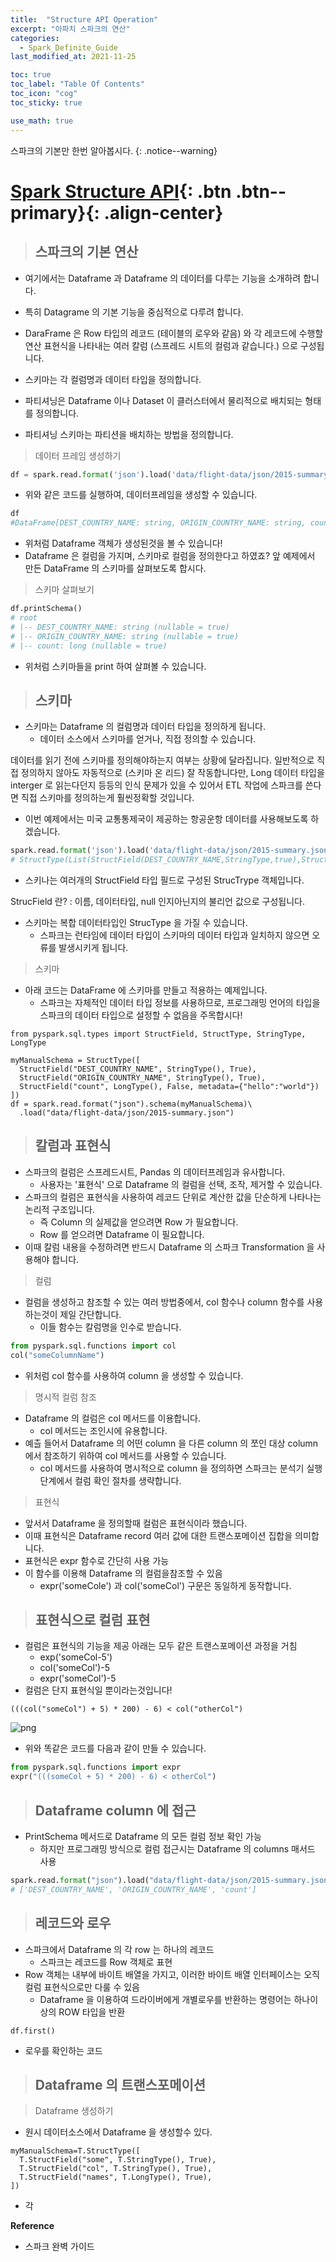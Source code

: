 ```yaml
---
title:  "Structure API Operation"
excerpt: "아파치 스파크의 연산"
categories:
  - Spark_Definite_Guide
last_modified_at: 2021-11-25

toc: true
toc_label: "Table Of Contents"
toc_icon: "cog"
toc_sticky: true

use_math: true
---
```


스파크의 기본만 한번 알아봅시다.
{: .notice--warning}

# [Spark Structure API](#link){: .btn .btn--primary}{: .align-center}

> ## 스파크의 기본 연산

- 여기에서는 Dataframe 과 Dataframe 의 데이터를 다루는 기능을 소개하려 합니다.
- 특히 Datagrame 의 기본 기능을 중심적으로 다루려 합니다.
- DaraFrame 은 Row 타입의 레코드 (테이블의 로우와 같음) 와 각 레코드에 수행할 연산 표현식을 나타내는 여러 칼럼 (스프레드 시트의 컬럼과 같습니다.) 으로 구성됩니다.
- 스키마는 각 컬럼명과 데이터 타입을 정의합니다.
- 파티셔닝은 Dataframe 이나 Dataset 이 클러스터에서 물리적으로 배치되는 형태를 정의합니다.

- 파티셔닝 스키마는 파티션을 배치하는 방법을 정의합니다.

> 데이터 프레임 생성하기

```python
df = spark.read.format('json').load('data/flight-data/json/2015-summary.json')
```

- 위와 같은 코드를 실행하여, 데이터프레임을 생성할 수 있습니다.

```python
df
#DataFrame[DEST_COUNTRY_NAME: string, ORIGIN_COUNTRY_NAME: string, count: bigint]
```

- 위처럼 Dataframe 객체가 생성된것을 볼 수 있습니다!
- Dataframe 은 컬럼을 가지며, 스키마로 컬럼을 정의한다고 하였죠? 앞 예제에서 만든 DataFrame 의 스키마를 살펴보도록 합시다.

> 스키마 살펴보기

```python
df.printSchema()
# root
# |-- DEST_COUNTRY_NAME: string (nullable = true)
# |-- ORIGIN_COUNTRY_NAME: string (nullable = true)
# |-- count: long (nullable = true)
```

- 위처럼 스키마들을 print 하여 살펴볼 수 있습니다. 

> ## 스키마

- 스키마는 Dataframe 의 컬럼명과 데이터 타입을 정의하게 됩니다.
  - 데이터 소스에서 스키마를 얻거나, 직접 정의할 수 있습니다.

데이터를 읽기 전에 스키마를 정의해야하는지 여부는 상황에 달라집니다. 일반적으로 직접 정의하지 않아도 자동적으로 (스키마 온 리드) 잘 작동합니다만, Long 데이터 타입을 interger 로 읽는다던지 등등의 인식 문제가 있을 수 있어서 ETL 작업에 스파크를 쓴다면 직접 스키마를 정의하는게 훨씬정확할 것입니다. 

- 이번 예제에서는 미국 교통통제국이 제공하는 항공운항 데이터를 사용해보도록 하겠습니다. 

```python
spark.read.format('json').load('data/flight-data/json/2015-summary.json').schema
# StructType(List(StructField(DEST_COUNTRY_NAME,StringType,true),StructField(ORIGIN_COUNTRY_NAME,StringType,true),StructField(count,LongType,true)))
```

- 스키나는 여러개의 StructField 타입 필드로 구성된 StrucTrype 객체입니다.

StrucField 란? : 이름, 데이터타입, null 인지아닌지의 불리언 값으로 구성됩니다. 

- 스키마는 복합 데이터타입인 StrucType 을 가질 수 있습니다.
  - 스파크는 런타임에 데이터 타입이 스키마의 데이터 타입과 일치하지 않으면 오류를 발생시키게 됩니다.

> 스키마

- 아래 코드는 DataFrame 에 스키마를 만들고 적용하는 예제입니다.
  - 스파크는 자체적인 데이터 타입 정보를 사용하므로, 프로그래밍 언어의 타입을 스파크의 데이터 타입으로 설정할 수 없음을 주목합시다!

````
from pyspark.sql.types import StructField, StructType, StringType, LongType

myManualSchema = StructType([
  StructField("DEST_COUNTRY_NAME", StringType(), True),
  StructField("ORIGIN_COUNTRY_NAME", StringType(), True),
  StructField("count", LongType(), False, metadata={"hello":"world"})
])
df = spark.read.format("json").schema(myManualSchema)\
  .load("data/flight-data/json/2015-summary.json")
````

> ## 칼럼과 표현식

- 스파크의 컬럼은 스프레드시트, Pandas 의 데이터프레임과 유사합니다.
  - 사용자는 '표현식' 으로 Dataframe 의 컬럼을 선택, 조작, 제거할 수 있습니다.
- 스파크의 컬럼은 표현식을 사용하여 레코드 단위로 계산한 값을 단순하게 나타나는 논리적 구조입니다.
  - 즉 Column 의 실제값을 얻으려면 Row 가 필요합니다. 
  - Row 를 얻으려면 Dataframe 이 필요합니다.
- 이때 칼럼 내용을 수정하려면 반드시 Dataframe 의 스파크 Transformation 을 사용해야 합니다.

> 컬럼

- 컬럼을 생성하고 참조할 수 있는 여러 방법중에서, col 함수나 column 함수를 사용하는것이 제일 간단합니다.
  - 이들 함수는 칼럼명을 인수로 받습니다.

```python
from pyspark.sql.functions import col
col("someColumnName")
```

- 위처럼 col 함수를 사용하여 column 을 생성할 수 있습니다.

> 명시적 컬럼 참조

- Dataframe 의 컬럼은 col 메서드를 이용합니다.
  - col 메서드는 조인시에 유용합니다.
- 예츨 들어서 Dataframe 의 어떤 column 을 다른 column 의 쪼인 대상 column 에서 참조하기 위하여 col 메서드를 사용할 수 있습니다. 
  - col 메서드를 사용하여 명시적으로 column 을 정의하면 스파크는 분석기 실행 단계에서 컬럼 확인 절차를 생략합니다.

> 표현식

- 앞서서 Dataframe 을 정의할때 컬럼은 표현식이라 했습니다.
- 이때 표현식은 Dataframe record 여러 값에 대한 트랜스포메이션 집합을 의미합니다.
- 표현식은 expr 함수로 간단히 사용 가능 
- 이 함수를 이용해 Dataframe 의 컬럼을참조할 수 있음
  - expr('someCole') 과 col('someCol') 구문은 동일하게 동작합니다.

> ## 표현식으로 컬럼 표현

- 컬럼은 표현식의 기능을 제공 아래는 모두 같은 트랜스포메이션 과정을 거침
  - exp('someCol-5') 
  - col('someCol')-5
  - expr('someCol')-5
- 컬럼은 단지 표현식일 뿐이라는것입니다!

```
(((col("someCol") + 5) * 200) - 6) < col("otherCol")
```

![png](/assets/images/Program/18_5.png)

- 위와 똑같은 코드를 다음과 같이 만들 수 있습니다.

```python
from pyspark.sql.functions import expr
expr("(((someCol + 5) * 200) - 6) < otherCol")
```

> ## Dataframe column 에 접근

- PrintSchema 메서드로 Dataframe 의 모든 컬럼 정보 확인 가능
  - 하지만 프로그래밍 방식으로 컬럼 접근시는 Dataframe 의 columns 매서드 사용

```python
spark.read.format("json").load("data/flight-data/json/2015-summary.json").columns
# ['DEST_COUNTRY_NAME', 'ORIGIN_COUNTRY_NAME', 'count']
```

> ## 레코드와 로우

- 스파크에서 Dataframe 의 각 row 는 하나의 레코드
  - 스파크는 레코드를 Row 객체로 표현
- Row 객체는 내부에 바이트 배열을 가지고, 이러한 바이트 배열 인터페이스는 오직 컬럼 표현식으로만 다룰 수 있음
  - Dataframe 을 이용하여 드라이버에게 개별로우를 반환하는 명령어는 하나이상의 ROW 타입을 반환

```
df.first()
```

- 로우를 확인하는 코드

> ## Dataframe 의 트랜스포메이션

> Dataframe 생성하기

- 원시 데이터소스에서 Dataframe 을 생성할수 있다.

```
myManualSchema=T.StructType([
  T.StructField("some", T.StringType(), True),
  T.StructField("col", T.StringType(), True),
  T.StructField("names", T.LongType(), True),
])
```



- 각 

**Reference**

- 스파크 완벽 가이드

